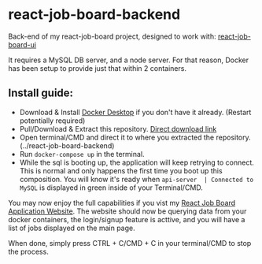 # react-job-board-backend
Back-end of my react-job-board project, designed to work with: [react-job-board-ui](https://github.com/CedricAOUN/react-job-board-ui)

It requires a MySQL DB server, and a node server. For that reason, Docker has been setup to provide just that within 2 containers.
## Install guide: 

- Download & Install [Docker Desktop](https://www.docker.com/) if you don't have it already. (Restart potentially required)
- Pull/Download & Extract this repository. [Direct download link](https://github.com/CedricAOUN/react-job-board-backend/archive/refs/heads/main.zip)
- Open terminal/CMD and direct it to where you extracted the repository. (../react-job-board-backend)
- Run ```docker-compose up``` in the terminal.
- While the sql is booting up, the application will keep retrying to connect. This is normal and only happens the first time you boot up this composition. You will know it's ready when ```api-server  | Connected to MySQL``` is displayed in green inside of your Terminal/CMD.


You may now enjoy the full capabilities if you vist my [React Job Board Application Website](https://react-job-board-ui.vercel.app/). The website should now be querying data from your docker containers,  the login/signup feature is acttive, and you will have a list of jobs displayed on the main page.


When done, simply press CTRL + C/CMD + C in your terminal/CMD to stop the process. 

